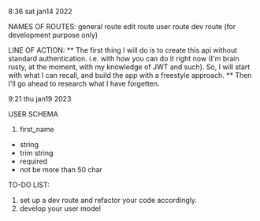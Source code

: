 8:36 sat jan14 2022

NAMES OF ROUTES:
general route
edit route
user route
dev route (for development purpose only)

LINE OF ACTION:
** The first thing I will do is to create this api without standard authentication. i.e. with how you can do it right now (I'm brain rusty, at the moment, with my knowledge of JWT and such). So, I will start with what I can recall, and build the app with a freestyle approach.
** Then I'll go ahead to research what I have forgetten.


9:21 thu jan19 2023

USER SCHEMA
1. first_name
  * string
  * trim string
  * required
  * not be more than 50 char
   

TO-DO LIST:
  1. set up a dev route and refactor your code accordingly.
  1. develop your user model